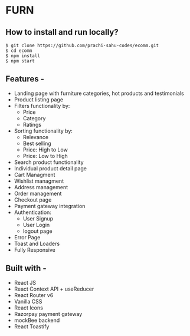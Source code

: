# FURN

## How to install and run locally?

```
$ git clone https://github.com/prachi-sahu-codes/ecomm.git
$ cd ecomm
$ npm install
$ npm start
```

## Features -

- Landing page with furniture categories, hot products and testimonials
- Product listing page
- Filters functionality by:
  - Price
  - Category
  - Ratings
- Sorting functionality by:
  - Relevance
  - Best selling
  - Price: High to Low
  - Price: Low to High
- Search product functionality
- Individual product detail page
- Cart Managment
- Wishlist managment
- Address management
- Order management
- Checkout page
- Payment gateway integration
- Authentication:
  - User Signup
  - User Login
  - logout page
- Error Page
- Toast and Loaders
- Fully Responsive

## Built with -

- React JS
- React Context API + useReducer
- React Router v6
- Vanilla CSS
- React Icons
- Razorpay payment gateway
- mockBee backend
- React Toastify
